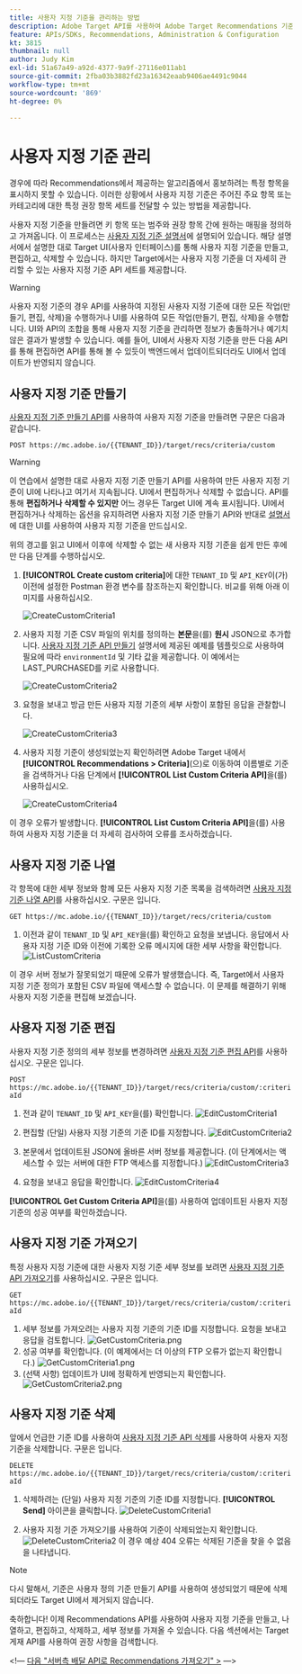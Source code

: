 ```yaml
---
title: 사용자 지정 기준을 관리하는 방법
description: Adobe Target API를 사용하여 Adobe Target Recommendations 기준을 관리, 만들기, 나열, 편집, 가져오기 및 삭제하는 데 필요한 단계입니다.
feature: APIs/SDKs, Recommendations, Administration & Configuration
kt: 3815
thumbnail: null
author: Judy Kim
exl-id: 51a67a49-a92d-4377-9a9f-27116e011ab1
source-git-commit: 2fba03b3882fd23a16342eaab9406ae4491c9044
workflow-type: tm+mt
source-wordcount: '869'
ht-degree: 0%

---
```


# 사용자 지정 기준 관리

경우에 따라 Recommendations에서 제공하는 알고리즘에서 홍보하려는 특정 항목을 표시하지 못할 수 있습니다. 이러한 상황에서 사용자 지정 기준은 주어진 주요 항목 또는 카테고리에 대한 특정 권장 항목 세트를 전달할 수 있는 방법을 제공합니다.

사용자 지정 기준을 만들려면 키 항목 또는 범주와 권장 항목 간에 원하는 매핑을 정의하고 가져옵니다. 이 프로세스는 [사용자 지정 기준 설명서](https://experienceleague.adobe.com/docs/target/using/recommendations/criteria/recommendations-csv.html)에 설명되어 있습니다. 해당 설명서에서 설명한 대로 Target UI(사용자 인터페이스)를 통해 사용자 지정 기준을 만들고, 편집하고, 삭제할 수 있습니다. 하지만 Target에서는 사용자 지정 기준을 더 자세히 관리할 수 있는 사용자 지정 기준 API 세트를 제공합니다.

>[!WARNING]
>
>사용자 지정 기준의 경우 API를 사용하여 지정된 사용자 지정 기준에 대한 모든 작업(만들기, 편집, 삭제)을 수행하거나 UI를 사용하여 모든 작업(만들기, 편집, 삭제)을 수행합니다. UI와 API의 조합을 통해 사용자 지정 기준을 관리하면 정보가 충돌하거나 예기치 않은 결과가 발생할 수 있습니다. 예를 들어, UI에서 사용자 지정 기준을 만든 다음 API를 통해 편집하면 API를 통해 볼 수 있듯이 백엔드에서 업데이트되더라도 UI에서 업데이트가 반영되지 않습니다.

## 사용자 지정 기준 만들기

[사용자 지정 기준 만들기 API](https://developer.adobe.com/target/administer/recommendations-api/#operation/createCriteriaCustom)를 사용하여 사용자 지정 기준을 만들려면 구문은 다음과 같습니다.

`POST https://mc.adobe.io/{{TENANT_ID}}/target/recs/criteria/custom`

>[!WARNING]
>
>이 연습에서 설명한 대로 사용자 지정 기준 만들기 API를 사용하여 만든 사용자 지정 기준이 UI에 나타나고 여기서 지속됩니다. UI에서 편집하거나 삭제할 수 없습니다. API를 통해 **편집하거나 삭제할 수 있지만** 어느 경우든 Target UI에 계속 표시됩니다. UI에서 편집하거나 삭제하는 옵션을 유지하려면 사용자 지정 기준 만들기 API와 반대로 [설명서](https://experienceleague.adobe.com/docs/target/using/recommendations/criteria/recommendations-csv.html)에 대한 UI를 사용하여 사용자 지정 기준을 만드십시오.

위의 경고를 읽고 UI에서 이후에 삭제할 수 없는 새 사용자 지정 기준을 쉽게 만든 후에만 다음 단계를 수행하십시오.

1. **[!UICONTROL Create custom criteria]**&#x200B;에 대한 `TENANT_ID` 및 `API_KEY`이(가) 이전에 설정한 Postman 환경 변수를 참조하는지 확인합니다. 비교를 위해 아래 이미지를 사용하십시오.

   ![CreateCustomCriteria1](assets/CreateCustomCriteria1.png)

1. 사용자 지정 기준 CSV 파일의 위치를 정의하는 **본문**&#x200B;을(를) **원시** JSON으로 추가합니다. [사용자 지정 기준 API 만들기](https://developer.adobe.com/target/administer/recommendations-api/#operation/getAllCriteriaCustom) 설명서에 제공된 예제를 템플릿으로 사용하여 필요에 따라 `environmentId` 및 기타 값을 제공합니다. 이 예에서는 LAST_PURCHASED를 키로 사용합니다.

   ![CreateCustomCriteria2](assets/CreateCustomCriteria2.png)

1. 요청을 보내고 방금 만든 사용자 지정 기준의 세부 사항이 포함된 응답을 관찰합니다.

   ![CreateCustomCriteria3](assets/CreateCustomCriteria3.png)

1. 사용자 지정 기준이 생성되었는지 확인하려면 Adobe Target 내에서 **[!UICONTROL Recommendations > Criteria]**(으)로 이동하여 이름별로 기준을 검색하거나 다음 단계에서 **[!UICONTROL List Custom Criteria API]**&#x200B;을(를) 사용하십시오.

   ![CreateCustomCriteria4](assets/CreateCustomCriteria4.png)

이 경우 오류가 발생합니다. **[!UICONTROL List Custom Criteria API]**&#x200B;을(를) 사용하여 사용자 지정 기준을 더 자세히 검사하여 오류를 조사하겠습니다.

## 사용자 지정 기준 나열

각 항목에 대한 세부 정보와 함께 모든 사용자 지정 기준 목록을 검색하려면 [사용자 지정 기준 나열 API](https://developer.adobe.com/target/administer/recommendations-api/#operation/getAllCriteriaCustom)를 사용하십시오. 구문은 입니다.

`GET https://mc.adobe.io/{{TENANT_ID}}/target/recs/criteria/custom`

1. 이전과 같이 `TENANT_ID` 및 `API_KEY`을(를) 확인하고 요청을 보냅니다. 응답에서 사용자 지정 기준 ID와 이전에 기록한 오류 메시지에 대한 세부 사항을 확인합니다.
   ![ListCustomCriteria](assets/ListCustomCriteria.png)

이 경우 서버 정보가 잘못되었기 때문에 오류가 발생했습니다. 즉, Target에서 사용자 지정 기준 정의가 포함된 CSV 파일에 액세스할 수 없습니다. 이 문제를 해결하기 위해 사용자 지정 기준을 편집해 보겠습니다.

## 사용자 지정 기준 편집

사용자 지정 기준 정의의 세부 정보를 변경하려면 [사용자 지정 기준 편집 API](https://developer.adobe.com/target/administer/recommendations-api/#operation/updateCriteriaCustom)를 사용하십시오. 구문은 입니다.

`POST https://mc.adobe.io/{{TENANT_ID}}/target/recs/criteria/custom/:criteriaId`

1. 전과 같이 `TENANT_ID` 및 `API_KEY`을(를) 확인합니다.
   ![EditCustomCriteria1](assets/EditCustomCriteria1.png)

1. 편집할 (단일) 사용자 지정 기준의 기준 ID를 지정합니다.
   ![EditCustomCriteria2](assets/EditCustomCriteria2.png)

1. 본문에서 업데이트된 JSON에 올바른 서버 정보를 제공합니다. (이 단계에서는 액세스할 수 있는 서버에 대한 FTP 액세스를 지정합니다.)
   ![EditCustomCriteria3](assets/EditCustomCriteria3.png)

1. 요청을 보내고 응답을 확인합니다.
   ![EditCustomCriteria4](assets/EditCustomCriteria4.png)

**[!UICONTROL Get Custom Criteria API]**&#x200B;을(를) 사용하여 업데이트된 사용자 지정 기준의 성공 여부를 확인하겠습니다.

## 사용자 지정 기준 가져오기

특정 사용자 지정 기준에 대한 사용자 지정 기준 세부 정보를 보려면 [사용자 지정 기준 API 가져오기](https://developer.adobe.com/target/administer/recommendations-api/#operation/getCriteriaCustom)를 사용하십시오. 구문은 입니다.

`GET https://mc.adobe.io/{{TENANT_ID}}/target/recs/criteria/custom/:criteriaId`

1. 세부 정보를 가져오려는 사용자 지정 기준의 기준 ID를 지정합니다. 요청을 보내고 응답을 검토합니다.
   ![GetCustomCriteria.png](assets/GetCustomCriteria.png)
1. 성공 여부를 확인합니다. (이 예제에서는 더 이상의 FTP 오류가 없는지 확인합니다.)
   ![GetCustomCriteria1.png](assets/GetCustomCriteria1.png)
1. (선택 사항) 업데이트가 UI에 정확하게 반영되는지 확인합니다.
   ![GetCustomCriteria2.png](assets/GetCustomCriteria2.png)

## 사용자 지정 기준 삭제

앞에서 언급한 기준 ID를 사용하여 [사용자 지정 기준 API 삭제](https://developer.adobe.com/target/administer/recommendations-api/#operation/deleteCriteriaCustom)를 사용하여 사용자 지정 기준을 삭제합니다. 구문은 입니다.

`DELETE https://mc.adobe.io/{{TENANT_ID}}/target/recs/criteria/custom/:criteriaId`

1. 삭제하려는 (단일) 사용자 지정 기준의 기준 ID를 지정합니다. **[!UICONTROL Send]** 아이콘을 클릭합니다.
   ![DeleteCustomCriteria1](assets/DeleteCustomCriteria1.png)

1. 사용자 지정 기준 가져오기를 사용하여 기준이 삭제되었는지 확인합니다.
   ![DeleteCustomCriteria2](assets/DeleteCustomCriteria2.png)
이 경우 예상 404 오류는 삭제된 기준을 찾을 수 없음을 나타냅니다.

>[!NOTE]
>
>다시 말해서, 기준은 사용자 정의 기준 만들기 API를 사용하여 생성되었기 때문에 삭제되더라도 Target UI에서 제거되지 않습니다.

축하합니다! 이제 Recommendations API를 사용하여 사용자 지정 기준을 만들고, 나열하고, 편집하고, 삭제하고, 세부 정보를 가져올 수 있습니다. 다음 섹션에서는 Target 게재 API를 사용하여 권장 사항을 검색합니다.

&lt;!— [다음 &quot;서버측 배달 API로 Recommendations 가져오기&quot; >](fetch-recs-server-side-delivery-api.md) —>
